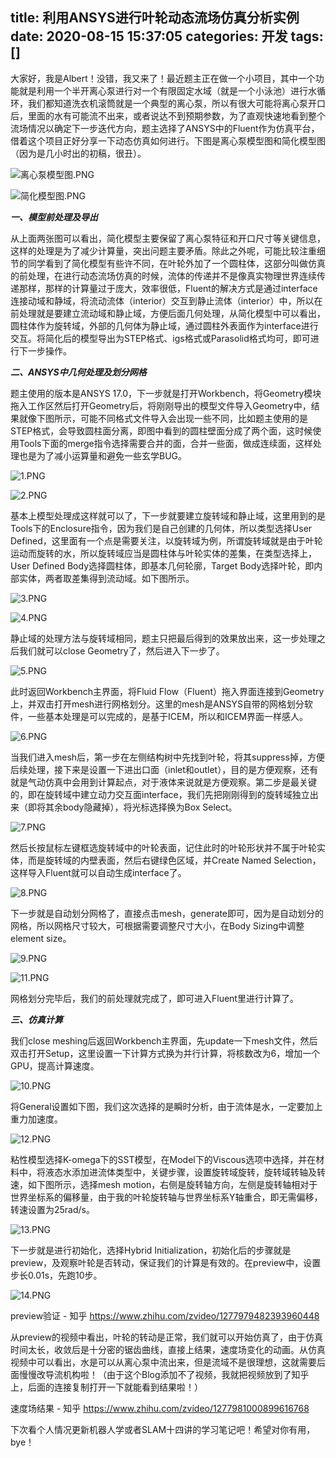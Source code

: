 title: 利用ANSYS进行叶轮动态流场仿真分析实例
date: 2020-08-15 15:37:05
categories: 开发
tags: []
---
大家好，我是Albert！没错，我又来了！最近题主正在做一个小项目，其中一个功能就是利用一个半开离心泵进行对一个有限固定水域（就是一个小泳池）进行水循环，我们都知道洗衣机滚筒就是一个典型的离心泵，所以有很大可能将离心泵开口后，里面的水有可能流不出来，或者说达不到预期参数，为了直观快速地看到整个流场情况以确定下一步迭代方向，题主选择了ANSYS中的Fluent作为仿真平台，借着这个项目正好分享一下动态仿真如何进行。下图是离心泵模型图和简化模型图（因为是几小时出的初稿，很丑）。

![离心泵模型图.PNG][1]

![简化模型图.PNG][2]

***一、模型前处理及导出***

从上面两张图可以看出，简化模型主要保留了离心泵特征和开口尺寸等关键信息，这样的处理是为了减少计算量，突出问题主要矛盾。除此之外呢，可能比较注重细节的同学看到了简化模型有些许不同，在叶轮外加了一个圆柱体，这部分叫做仿真的前处理，在进行动态流场仿真的时候，流体的传递并不是像真实物理世界连续传递那样，那样的计算量过于庞大，效率很低，Fluent的解决方式是通过interface连接动域和静域，将流动流体（interior）交互到静止流体（interior）中，所以在前处理就是要建立流动域和静止域，方便后面几何处理，从简化模型中可以看出，圆柱体作为旋转域，外部的几何体为静止域，通过圆柱外表面作为interface进行交互。将简化后的模型导出为STEP格式、igs格式或Parasolid格式均可，即可进行下一步操作。

***二、ANSYS中几何处理及划分网格***

题主使用的版本是ANSYS 17.0，下一步就是打开Workbench，将Geometry模块拖入工作区然后打开Geometry后，将刚刚导出的模型文件导入Geometry中，结果就像下图所示，可能不同格式文件导入会出现一些不同，比如题主使用的是STEP格式，会导致圆柱面分离，即图中看到的圆柱壁面分成了两个面，这时候使用Tools下面的merge指令选择需要合并的面，合并一些面，做成连续面，这样处理也是为了减小运算量和避免一些玄学BUG。

![1.PNG][3]

![2.PNG][4]

基本上模型处理成这样就可以了，下一步就要建立旋转域和静止域，这里用到的是Tools下的Enclosure指令，因为我们是自己创建的几何体，所以类型选择User Defined，这里面有一个点是需要关注，以旋转域为例，所谓旋转域就是由于叶轮运动而旋转的水，所以旋转域应当是圆柱体与叶轮实体的差集，在类型选择上，User Defined Body选择圆柱体，即基本几何轮廓，Target Body选择叶轮，即内部实体，两者取差集得到流动域。如下图所示。

![3.PNG][5]

![4.PNG][6]

静止域的处理方法与旋转域相同，题主只把最后得到的效果放出来，这一步处理之后我们就可以close Geometry了，然后进入下一步了。

![5.PNG][7]

此时返回Workbench主界面，将Fluid Flow（Fluent）拖入界面连接到Geometry上，并双击打开mesh进行网格划分。这里的mesh是ANSYS自带的网格划分软件，一些基本处理是可以完成的，是基于ICEM，所以和ICEM界面一样感人。

![6.PNG][8]

当我们进入mesh后，第一步在左侧结构树中先找到叶轮，将其suppress掉，方便后续处理，接下来是设置一下进出口面（inlet和outlet），目的是方便观察，还有就是气动仿真中会用到计算起点，对于液体来说就是方便观察。第二步是最关键的，即在旋转域中建立动力交互面interface，我们先把刚刚得到的旋转域独立出来（即将其余body隐藏掉），将光标选择换为Box Select。

![7.PNG][9]

然后长按鼠标左键框选旋转域中的叶轮表面，记住此时的叶轮形状并不属于叶轮实体，而是旋转域的内壁表面，然后右键绿色区域，并Create Named Selection，这样导入Fluent就可以自动生成interface了。

![8.PNG][10]

下一步就是自动划分网格了，直接点击mesh，generate即可，因为是自动划分的网格，所以网格尺寸较大，可根据需要调整尺寸大小，在Body Sizing中调整element size。

![9.PNG][11]

![11.PNG][12]

 网格划分完毕后，我们的前处理就完成了，即可进入Fluent里进行计算了。

***三、仿真计算***

我们close meshing后返回Workbench主界面，先update一下mesh文件，然后双击打开Setup，这里设置一下计算方式换为并行计算，将核数改为6，增加一个GPU，提高计算速度。

![10.PNG][13]

将General设置如下图，我们这次选择的是瞬时分析，由于流体是水，一定要加上重力加速度。

![12.PNG][14]

粘性模型选择K-omega下的SST模型，在Model下的Viscous选项中选择，并在材料中，将液态水添加进流体类型中，关键步骤，设置旋转域旋转，旋转域转轴及转速，如下图所示，选择mesh motion，右侧是旋转轴方向，左侧是旋转轴相对于世界坐标系的偏移量，由于我的叶轮旋转轴与世界坐标系Y轴重合，即无需偏移，转速设置为25rad/s。

![13.PNG][15]

下一步就是进行初始化，选择Hybrid Initialization，初始化后的步骤就是preview，及观察叶轮是否转动，保证我们的计算是有效的。在preview中，设置步长0.01s，先跑10步。

![14.PNG][16]

preview验证 - 知乎
https://www.zhihu.com/zvideo/1277979482393960448

从preview的视频中看出，叶轮的转动是正常，我们就可以开始仿真了，由于仿真时间太长，收敛后是十分密的锯齿曲线，直接上结果，速度场变化的动画。从仿真视频中可以看出，水是可以从离心泵中流出来，但是流域不是很理想，这就需要后面慢慢改导流机构啦！（由于这个Blog添加不了视频，我就把视频放到了知乎上，后面的连接复制打开一下就能看到结果啦！）

速度场结果 - 知乎
https://www.zhihu.com/zvideo/1277981000899616768

下次看个人情况更新机器人学或者SLAM十四讲的学习笔记吧！希望对你有用，bye！


  [1]: /old_images/2020/08/615084051.png
  [2]: /old_images/2020/08/1060845710.png
  [3]: /old_images/2020/08/2072954433.png
  [4]: /old_images/2020/08/3016259840.png
  [5]: /old_images/2020/08/3614482147.png
  [6]: /old_images/2020/08/1639294894.png
  [7]: /old_images/2020/08/4046785801.png
  [8]: /old_images/2020/08/482966380.png
  [9]: /old_images/2020/08/1083781610.png
  [10]: /old_images/2020/08/2373904712.png
  [11]: /old_images/2020/08/350215919.png
  [12]: /old_images/2020/08/1791974604.png
  [13]: /old_images/2020/08/437577698.png
  [14]: /old_images/2020/08/3976439614.png
  [15]: /old_images/2020/08/502004202.png
  [16]: /old_images/2020/08/4228770977.png

